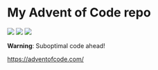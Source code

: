 # My Advent of Code repo

![](https://img.shields.io/badge/day%20📅-22-blue) ![](https://img.shields.io/badge/stars%20⭐-16-yellow) ![](https://img.shields.io/badge/days%20completed-8-red)

**Warning**: Suboptimal code ahead!

https://adventofcode.com/
